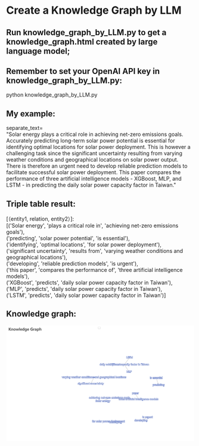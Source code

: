 # Create a Knowledge Graph by LLM

## Run knowledge_graph_by_LLM.py to get a knowledge_graph.html created by large language model;
## Remember to set your OpenAI API key in knowledge_graph_by_LLM.py: 
python knowledge_graph_by_LLM.py

## My example:
separate_text=  
"Solar energy plays a critical role in achieving net-zero emissions goals. Accurately predicting long-term solar power potential is essential for identifying optimal locations for solar power deployment. 
This is however a challenging task since the significant uncertainty resulting from varying weather conditions and geographical locations on solar power output. 
There is therefore an urgent need to develop reliable prediction models to facilitate successful solar power deployment. This paper compares the performance of three artificial intelligence models - XGBoost, MLP, and LSTM - in predicting the daily solar power capacity factor in Taiwan."

## Triple table result:
[（entity1, relation, entity2）]:  
[('Solar energy', 'plays a critical role in', 'achieving net-zero emissions goals'),  
('predicting', 'solar power potential', 'is essential'),  
('identifying', 'optimal locations', 'for solar power deployment'),  
('significant uncertainty', 'results from', 'varying weather conditions and geographical locations'),  
('developing', 'reliable prediction models', 'is urgent'),  
('this paper', 'compares the performance of', 'three artificial intelligence models'),   
('XGBoost', 'predicts', 'daily solar power capacity factor in Taiwan'),  
('MLP', 'predicts', 'daily solar power capacity factor in Taiwan'),  
('LSTM', 'predicts', 'daily solar power capacity factor in Taiwan')]

## Knowledge graph:
<img src="https://github.com/Evan102/Natural-Language-Processing-and-Its-Applications/blob/main/Create%20a%20Knowledge%20Graph%20by%20LLM/solar%20energy%20knowledge%20graph.png"  width="100%" height="60%">
